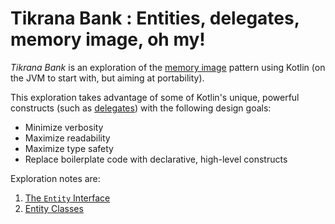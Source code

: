 # Tikrana Bank : Entities, delegates, memory image, oh my!

_Tikrana Bank_ is an exploration of the
[memory image](https://martinfowler.com/bliki/MemoryImage.html) pattern
using Kotlin (on the JVM to start with, but aiming at portability).

This exploration takes advantage of some of Kotlin's unique, powerful 
constructs (such as [delegates](https://kotlinlang.org/docs/delegation.html))
with the following design goals:

- Minimize verbosity
- Maximize readability
- Maximize type safety
- Replace boilerplate code with declarative, high-level constructs

Exploration notes are:

1. [The `Entity` Interface](notes/01-entity-interface.md)
2. [Entity Classes](notes/02-entity-classes.md)